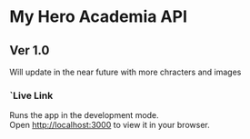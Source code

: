 # My Hero Academia API


## Ver 1.0

Will update in the near future with more chracters and images

### `Live Link

Runs the app in the development mode.\
Open [http://localhost:3000](http://localhost:3000) to view it in your browser.

